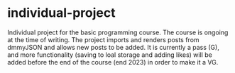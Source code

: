 # individual-project
Individual project for the basic programming course. The course is ongoing at the time of writing.
The project imports and renders posts from dmmyJSON and allows new posts to be added.
It is currently a pass (G), and more functionality (saving to loal storage and adding likes) will be 
added before the end of the course (end 2023) in order to make it a VG.
